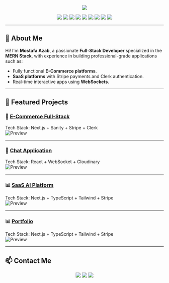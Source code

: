 <!-- Banner -->
<p align="center">
  <img src="https://capsule-render.vercel.app/api?type=waving&color=gradient&height=200&section=header&text=Mostafa%20Azab&fontSize=40&fontAlignY=35&desc=Junior%20MERN%20Stack%20Developer&descAlignY=55&descAlign=50" />
</p>

<!-- Badges -->
<p align="center">
  <img src="https://img.shields.io/badge/Next.js-000000?style=for-the-badge&logo=next.js&logoColor=white" />
  <img src="https://img.shields.io/badge/React-20232a?style=for-the-badge&logo=react&logoColor=61dafb" />
  <img src="https://img.shields.io/badge/TypeScript-007ACC?style=for-the-badge&logo=typescript&logoColor=white" />
  <img src="https://img.shields.io/badge/Tailwind_CSS-38B2AC?style=for-the-badge&logo=tailwind-css&logoColor=white" />
  <img src="https://img.shields.io/badge/Node.js-339933?style=for-the-badge&logo=node.js&logoColor=white" />
  <img src="https://img.shields.io/badge/MongoDB-4ea94b?style=for-the-badge&logo=mongodb&logoColor=white" />
  <img src="https://img.shields.io/badge/Sanity-F03E2F?style=for-the-badge&logo=sanity&logoColor=white" />
  <img src="https://img.shields.io/badge/Clerk-000000?style=for-the-badge&logo=clerk&logoColor=white" />
  <img src="https://img.shields.io/badge/Stripe-626CD9?style=for-the-badge&logo=stripe&logoColor=white" />
</p>

---

## 👋 About Me
Hi! I'm **Mostafa Azab**, a passionate **Full-Stack Developer** specialized in the **MERN Stack**, with experience in building professional-grade applications such as:
- Fully functional **E-Commerce platforms**.
- **SaaS platforms** with Stripe payments and Clerk authentication.
- Real-time interactive apps using **WebSockets**.

---

## 🚀 Featured Projects

### 🛒 [E-Commerce Full-Stack](https://your-live-link.com)
Tech Stack: Next.js + Sanity + Stripe + Clerk  
![Preview](https://github.com/Azab-dev/shopcart)

---

### 💬 [Chat Application](https://your-live-link.com)
Tech Stack: React + WebSocket + Cloudinary  
![Preview](https://github.com/Azab-dev/chat-app-fullstack)

---

### 📊 [SaaS AI Platform](https://your-live-link.com)
Tech Stack: Next.js + TypeScript + Tailwind + Stripe  
![Preview](https://github.com/Azab-dev/saas_converso)

---

### 📊 [Portfolio](https://your-live-link.com)
Tech Stack: Next.js + TypeScript + Tailwind + Stripe  
![Preview](https://github.com/Azab-dev/portfolio)

---

## 📫 Contact Me
<p align="center">
  <a href="mailto:your-email@example.com"><img src="https://img.shields.io/badge/Email-D14836?style=for-the-badge&logo=gmail&logoColor=white"></a>
  <a href="https://linkedin.com/in/your-linkedin"><img src="https://img.shields.io/badge/LinkedIn-0077B5?style=for-the-badge&logo=linkedin&logoColor=white"></a>
  <a href="https://github.com/your-github"><img src="https://img.shields.io/badge/GitHub-000000?style=for-the-badge&logo=github&logoColor=white"></a>
</p>
